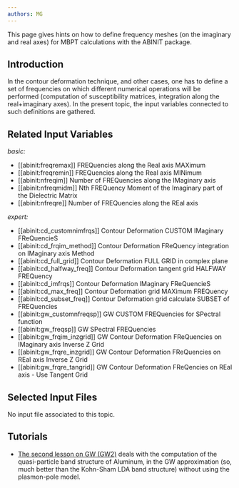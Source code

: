 ```yaml
---
authors: MG
---
```


<!--
This file is automatically generated by mksite.py. All changes will be lost.
Change the input yaml files or the python code

-->
This page gives hints on how to define frequency meshes (on the imaginary and real axes) for MBPT calculations with the ABINIT package.

## Introduction

In the contour deformation technique, and other cases, one has to define a set
of frequencies on which different numerical operations will be performed
(computation of susceptibility matrices, integration along the real+imaginary
axes). In the present topic, the input variables connected to such definitions
are gathered.



## Related Input Variables

*basic:*

- [[abinit:freqremax]]  FREQuencies along the Real axis MAXimum
- [[abinit:freqremin]]  FREQuencies along the Real axis MINimum
- [[abinit:nfreqim]]  Number of FREQuencies along the IMaginary axis
- [[abinit:nfreqmidm]]  Nth FREQuency Moment of the Imaginary part of the Dielectric Matrix
- [[abinit:nfreqre]]  Number of FREQuencies along the REal axis
 
*expert:*

- [[abinit:cd_customnimfrqs]]  Contour Deformation CUSTOM IMaginary FReQuencieS
- [[abinit:cd_frqim_method]]  Contour Deformation FReQuency integration on IMaginary axis Method
- [[abinit:cd_full_grid]]  Contour Deformation FULL GRID in complex plane
- [[abinit:cd_halfway_freq]]  Contour Deformation tangent grid HALFWAY FREQuency
- [[abinit:cd_imfrqs]]  Contour Deformation IMaginary FReQuencieS
- [[abinit:cd_max_freq]]  Contour Deformation grid MAXimum FREQuency
- [[abinit:cd_subset_freq]]  Contour Deformation grid calculate SUBSET of FREQuencies
- [[abinit:gw_customnfreqsp]]  GW CUSTOM FREQuencies for SPectral function
- [[abinit:gw_freqsp]]  GW SPectral FREQuencies
- [[abinit:gw_frqim_inzgrid]]  GW Contour Deformation FReQuencies on IMaginary axis Inverse Z Grid
- [[abinit:gw_frqre_inzgrid]]  GW Contour Deformation FReQuencies on REal axis Inverse Z Grid
- [[abinit:gw_frqre_tangrid]]  GW Contour Deformation FReQencies on REal axis - Use Tangent Grid
 

## Selected Input Files

No input file associated to this topic.

## Tutorials

* [The second lesson on GW (GW2)](../../tutorial/generated_files/lesson_gw2.html) deals with the computation of the quasi-particle band structure of Aluminum, in the GW approximation (so, much better than the Kohn-Sham LDA band structure) without using the plasmon-pole model. 

